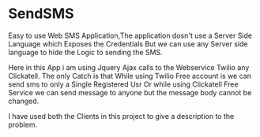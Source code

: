 # SendSMS

Easy to use Web SMS Application,The application dosn't use a Server Side Language which Exposes the Credentials But we can use any Server side language to
hide the Logic to sending the SMS.

Here in this App i am using Jquery Ajax calls to the Webservice Twilio any Clickatell.
The only Catch is that While using Twilio Free account is we can send sms to only a Single Registered Usr Or while using Clickatell Free Service we 
can send message to anyone but the message body cannot be changed.

I have used both the Clients in this project to give a description to the problem.

